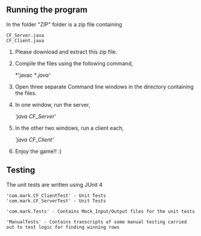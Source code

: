 ## Running the program ##

In the folder "ZIP" folder is a zip file containing 

    CF_Server.java
    CF_Client.java
    
1) Please download and extract this zip file.
2) Compile the files using the following command,

    *'javac **.java'*


3) Open three separate Command line windows in the directory containing the files.
4) In one window, run the server,

    *'java CF_Server'*
    
5) In the other two windows, run a client each,

    *'java CF_Client'*
    
6) Enjoy the game!! :)

## Testing ## 
The unit tests are written using JUnit 4

    'com.mark.CF_ClientTest' - Unit Tests
    'com.mark.CF_ServerTest' - Unit Tests
    
    'com.mark.Tests' - Contains Mock_Input/Output files for the unit tests
    
    'ManualTests' - Contains transcripts of some manual testing carried out to test logic for finding winning rows